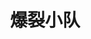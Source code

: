 ---
title: "爆裂小队"
slug: "squadbusters"
weight: 3        # 排序权重（数字越小越靠前）
thumbnail: "/squad.png"  # 缩略图路径
---